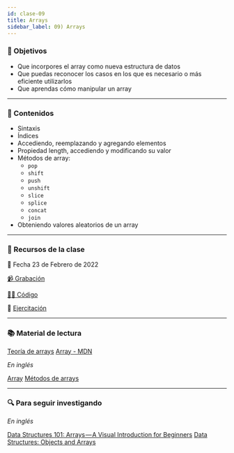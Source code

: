 ```yaml
---
id: clase-09
title: Arrays
sidebar_label: 09) Arrays
---
```


### 🏁 Objetivos

- Que incorpores el array como nueva estructura de datos
- Que puedas reconocer los casos en los que es necesario o más eficiente utilizarlos
- Que aprendas cómo manipular un array

---

### 📝 Contenidos

- Sintaxis
- Índices
- Accediendo, reemplazando y agregando elementos
- Propiedad length, accediendo y modificando su valor
- Métodos de array:
  - `pop`
  - `shift`
  - `push`
  - `unshift`
  - `slice`
  - `splice`
  - `concat`
  - `join`
- Obteniendo valores aleatorios de un array

---

### 🚀 Recursos de la clase

📆 Fecha 23 de Febrero de 2022

[📹 Grabación](https://us02web.zoom.us/rec/share/QeVr4ff3TllCpKCQL7JueR27M33-EuuMdfb4PqtN9RTY0CG04iz-OWJO3n1fmiSG.jufyYzf8KeVwerXB?startTime=1645653835000)

[👩‍💻 Código](https://github.com/adrianmdp/12va-ada-frontend/tree/master/modulo-3/09-arrays)

💪 [Ejercitación](https://github.com/Ada-IT/ejercicios-frontend/blob/master/modulo-4/42-arrays.md)

---

### 📚 Material de lectura

[Teoría de arrays](https://frontend.adaitw.org/docs/js/js05)
[Array - MDN](https://developer.mozilla.org/es/docs/Web/JavaScript/Referencia/Objetos_globales/Array)

_En inglés_

[Array](https://javascript.info/array)
[Métodos de arrays](https://javascript.info/array-methods)

---

### 🔍 Para seguir investigando

_En inglés_

[Data Structures 101: Arrays — A Visual Introduction for Beginners](https://www.freecodecamp.org/news/data-structures-101-arrays-a-visual-introduction-for-beginners-7f013bcc355a/)
[Data Structures: Objects and Arrays](https://eloquentjavascript.net/04_data.html)
